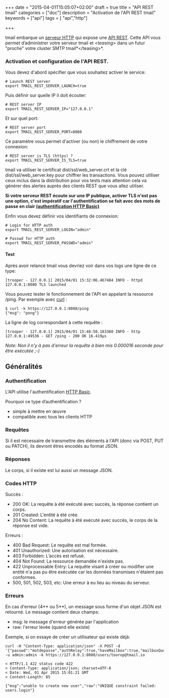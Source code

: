 +++
date = "2015-04-01T15:05:07+02:00"
draft = true
title = "API REST tmail"
categories = ["doc"]
description = "Activation de l'API REST tmail"
keywords = ["api"]
tags = [ "api","http"]

+++

tmail embarque un <a href="http://fr.wikipedia.org/wiki/Serveur_HTTP" target="_blank" title="qu'est ce qu'un serveur HTTP"> serveur HTTP</a> qui expose une <a href="http://fr.wikipedia.org/wiki/Representational_State_Transfer" target="_blank" title="Qu'est ce qu'une API REST">API REST</a>. Cette API vous permet d’administrer votre serveur tmail et *\<teasing>* dans un futur "proche" votre cluster SMTP tmail*\</teasing>*.

<!--more-->

### Activation et configuration de l'API REST.

Vous devez d'abord spécifier que vous souhaitez activer le service:

	# Launch REST server
	export TMAIL_REST_SERVER_LAUNCH=true

Puis définir sur quelle IP il doit écouter: 

	# REST server IP
	export TMAIL_REST_SERVER_IP="127.0.0.1"

Et sur quel port:

	# REST server port
	export TMAIL_REST_SERVER_PORT=8080

Ce paramètre vous permet d'activer (ou non) le chiffrement de votre connexion:

	# REST server is TLS (https) ?
	export TMAIL_REST_SERVER_IS_TLS=true

tmail va utiliser le certificat dist/ssl/web_server.crt et la clé dist/ssl/web_server.key pour chiffrer les transactions. Vous pouvez utiliser ceux inclus dans la distribution pour vos tests mais attention cela va générer des alertes auprès des clients REST que vous allez utiliser.

**Si votre serveur REST écoute sur une IP publique, activer TLS n'est pas une option, c'est impératif car l'authentification se fait avec des mots de passe en clair  <a href="http://fr.wikipedia.org/wiki/Authentification_HTTP#M.C3.A9thode_.C2.AB_Basic_.C2.BB" target="_blank">(authentification HTTP Basic)</a>**

Enfin vous devez définir vos identifiants de connexion:

	# Login for HTTP auth
	export TMAIL_REST_SERVER_LOGIN="admin"

	# Passwd for HTTP auth
	export TMAIL_REST_SERVER_PASSWD="admin"

#### Test

Après avoir relancé tmail vous devriez voir dans vos logs une ligne de ce type:
	
	[trooper - 127.0.0.1] 2015/04/01 15:32:06.467484 INFO - httpd 127.0.0.1:8080 TLS launched

Vous pouvez tester le fonctionnement de l'API en appelant la ressource /ping. Par exemple avec <a href="http://curl.haxx.se/" target="_blank" title="tester une API REST avec curl">curl</a> :

	$ curl -k https://127.0.0.1:8080/ping
	{"msg": "pong"}

La ligne de log correspondant à cette requête : 

	[trooper - 127.0.0.1] 2015/04/01 15:48:58.183360 INFO - http 127.0.0.1:49536 - GET /ping - 200 OK 16.419µs

*Note: Non il n'y à pas d'erreur la requête à bien mis 0.000016 seconde pour être exécutée ;-)* 


## Généralités

### Authentification
L'API utilise l'authentification <a href="http://fr.wikipedia.org/wiki/Authentification_HTTP#M.C3.A9thode_.C2.AB_Basic_.C2.BB" target="_blank">HTTP Basic</a>. 

Pourquoi ce type d’authentification ?

* simple à mettre en œuvre
* compatible avec tous les clients HTTP


### Requêtes
Si il est nécessaire de transmettre des éléments à l'API (donc via POST, PUT ou PATCH), ils devront êtres encodés au format JSON.

### Réponses
Le corps, si il existe est lui aussi un message JSON. 

### Codes HTTP

Succès :

* 200 OK: La requête à été exécuté avec succès, la réponse contient un corps.
* 201 Created: L'entité à été crée. 
* 204 No Content: La requête à été exécuté avec succès, le corps de la réponse est vide. 

Erreurs :

* 400 Bad Request: Le requête est mal formée. 
* 401 Unauthorized: Une autorisation est nécessaire.
* 403 Forbidden: L’accès est refusé.
* 404 Not Found: La ressource demandée n'existe pas.
* 422 Unprocessable Entry: La requête visant à créer ou modifier une entité n'a pas pu être exécutée car les données transmises n'étaient pas conformes.
* 500, 501, 502, 503, etc: Une erreur à eu lieu au niveau du serveur.

### Erreurs

En cas d'erreur (4** ou 5**), un message sous forme d'un objet JSON est retourné.
Le message contient deux champs:
* msg: le message d'erreur générée par l'application
* raw: l'erreur levée (quand elle existe)

Exemple, si on essaye de créer un utilisateur qui existe déjà:

	curl -H "Content-Type: application/json" -X POST -d '{"passwd":"motdepasse","authRelay":true,"haveMailbox":true,"mailboxQuota":"1G"}' -u admin:admin -k https://127.0.0.1:8080/users/toorop@tmail.io

	< HTTP/1.1 422 status code 422
	< Content-Type: application/json; charset=UTF-8
	< Date: Wed, 01 Apr 2015 15:01:21 GMT
	< Content-Length: 85
	
	{"msg":"unable to create new user","raw":"UNIQUE constraint failed: users.login"}

	

